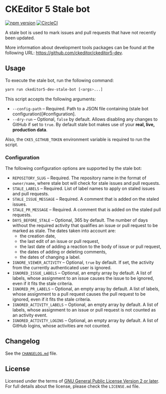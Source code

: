 CKEditor 5 Stale bot
====================

[![npm version](https://badge.fury.io/js/%40ckeditor%2Fckeditor5-dev-stale-bot.svg)](https://www.npmjs.com/package/@ckeditor/ckeditor5-dev-stale-bot)
[![CircleCI](https://circleci.com/gh/ckeditor/ckeditor5-dev.svg?style=shield)](https://app.circleci.com/pipelines/github/ckeditor/ckeditor5-dev?branch=master)

A stale bot is used to mark issues and pull requests that have not recently been updated.

More information about development tools packages can be found at the following URL: <https://github.com/ckeditor/ckeditor5-dev>.

## Usage

To execute the stale bot, run the following command:

```bash
yarn run ckeditor5-dev-stale-bot [<args>...]
```

This script accepts the following arguments:

* `--config-path` &ndash; Required. Path to a JSON file containing (stale bot configuration)[#configuration].
* `--dry-run` &ndash; Optional, `false` by default. Allows disabling any changes to GitHub if set to `true`. By default stale bot makes use of your **real, live, production data**.

Also, the `CKE5_GITHUB_TOKEN` environment variable is required to run the script.

### Configuration

The following configuration options are supported by the stale bot:

* `REPOSITORY_SLUG` &ndash; Required. The repository name in the format of `owner/name`, where stale bot will check for stale issues and pull requests.
* `STALE_LABELS` &ndash; Required. List of label names to apply on staled issues and pull requests.
* `STALE_ISSUE_MESSAGE` &ndash; Required. A comment that is added on the staled issues.
* `STALE_PR_MESSAGE` &ndash; Required. A comment that is added on the staled pull requests.
* `DAYS_BEFORE_STALE` &ndash; Optional, 365 by default. The number of days without the required activity that qualifies an issue or pull request to be marked as stale. The dates taken into account are:
  * the creation date,
  * the last edit of an issue or pull request,
  * the last date of adding a reaction to the body of issue or pull request,
  * the dates of adding or deleting comments,
  * the dates of changing a label.
* `IGNORE_VIEWER_ACTIVITY` &ndash; Optional, `true` by default. If set, the activity from the currently authenticated user is ignored.
* `IGNORED_ISSUE_LABELS` &ndash; Optional, an empty array by default. A list of labels, whose assignment to an issue causes the issue to be ignored, even if it fits the stale criteria.
* `IGNORED_PR_LABELS` &ndash; Optional, an empty array by default. A list of labels, whose assignment to a pull request causes the pull request to be ignored, even if it fits the stale criteria.
* `IGNORED_ACTIVITY_LABELS` &ndash; Optional, an empty array by default. A list of labels, whose assignment to an issue or pull request is not counted as an activity event.
* `IGNORED_ACTIVITY_LOGINS` &ndash; Optional, an empty array by default. A list of GitHub logins, whose activities are not counted.

## Changelog

See the [`CHANGELOG.md`](https://github.com/ckeditor/ckeditor5-dev/blob/master/packages/ckeditor5-dev-stale-bot/CHANGELOG.md) file.

## License

Licensed under the terms of [GNU General Public License Version 2 or later](http://www.gnu.org/licenses/gpl.html). For full details about the license, please check the `LICENSE.md` file.

